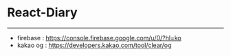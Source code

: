 # React-Diary

---

- firebase : https://console.firebase.google.com/u/0/?hl=ko
- kakao og : https://developers.kakao.com/tool/clear/og

